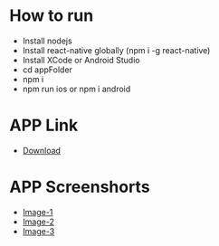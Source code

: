# How to run
 - Install nodejs
 - Install react-native globally (npm i -g react-native)
 - Install XCode or Android Studio
 - cd appFolder
 - npm i
 - npm run ios or npm i android

# APP Link
- [Download](https://drive.google.com/file/d/1IdApNKD8UOVSRiCxkhlNkrk5IBVKiyZ2/view?usp=sharing)

# APP Screenshorts
- [Image-1](https://drive.google.com/file/d/1HlclWIpoGLm_saPiFtj7eJy7XlHVJY1S/view?usp=share_link)
- [Image-2](https://drive.google.com/file/d/1Hqu4QkJ6fcqXVNCVnDCAe6Xv6KXO6UKN/view?usp=share_link)
- [Image-3](https://drive.google.com/file/d/1Hv-zzX9pUIEwamc59GK3xajHRKh9FLvp/view?usp=share_link)
